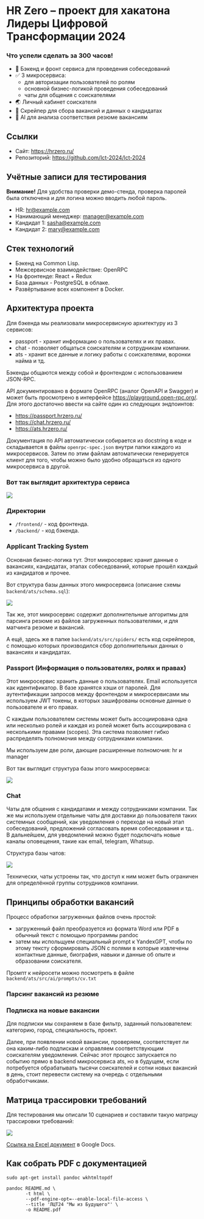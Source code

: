 # HR Zero – проект для хакатона Лидеры Цифровой Трансформации 2024

### Что успели сделать за 300 часов!

- 🎉 Бэкенд и фронт сервиса для проведения собеседований
- ✅ 3 микросервиса:
  - для авторизации пользователей по ролям
  - основной бизнес-логикой проведения собеседований
  - чаты для общения с соискателями
- 🌏 Личный кабинет соискателя
- 📕 Скрейпер для сбора вакансий и данных о кандидатах
- 🧨 AI для анализа соответствия резюме вакансиям


## Ссылки

* Сайт: https://hrzero.ru/
* Репозиторий: https://github.com/lct-2024/lct-2024

## Учётные записи для тестирования

**Внимание!** Для удобства проверки демо-стенда, проверка паролей была отключена и для логина можно вводить любой пароль.

- HR: hr@example.com
- Нанимающий менеджер: manager@example.com
- Кандидат 1: sasha@example.com
- Кандидат 2: mary@example.com


## Стек технологий

* Бэкенд на Common Lisp.
* Межсервисное взаимодействие: OpenRPC
* На фронтенде: React + Redux
* База данных - PostgreSQL в облаке.
* Развёртывание всех компонент в Docker.

## Архитектура проекта

Для бэкенда мы реализовали микросервисную архитектуру из 3 сервисов:

- passport - хранит информацию о пользователях и их правах.
- chat - позволяет общаться соискателям и сотрудникам компании.
- ats - хранит все данные и логику работы с соискателями, воронки найма и тд.

Бэкенды общаются между собой и фронтендом с использованием JSON-RPC.

API документировано в формате OpenRPC (аналог OpenAPI и Swagger) и может быть
просмотрено в интерфейсе https://playground.open-rpc.org/. Для этого достаточно ввести
на сайте один из следующих эндпоинтов:

- https://passport.hrzero.ru/
- https://chat.hrzero.ru/
- https://ats.hrzero.ru/

Документация по API автоматически собирается из docstring в коде и складывается в файлы
`openrpc-spec.json` внутри папки каждого из микросервисов. Затем по этим файлам
автоматически генерируется клиент для того, чтобы можно было удобно обращаться из одного
микросервиса в другой.

### Вот так выглядит архитектура сервиса


![](images/lct24-arch.png)


### Директории

- `/frontend/` - код фронтенда.
- `/backend/` - код бэкенда.


### Applicant Tracking System

Основная бизнес-логика тут. Этот микросервис хранит данные о вакансиях, кандидатах,
этапах собеседований, которые прошёл каждый из кандидатов и прочее.

Вот структура базы данных этого микросервиса (описание схемы `backend/ats/schema.sql`):

![](images/ats.png)

Так же, этот микросервис содержит дополнительные алгоритмы для парсинга резюме из файлов загруженных пользователями, и для матчинга резюме и вакансий.

А ещё, здесь же в папке `backend/ats/src/spiders/` есть код скрейперов, с помощью которых производился сбор дополнительных данных о вакансиях и кандидатах.

### Passport (Информация о пользователях, ролях и правах)

Этот микросервис хранить данные о пользователях. Email используется как идентификатор.
В базе хранятся хэши от паролей. Для аутентификации запросов между фронтендом и микросервисами мы используем JWT токены,
в которых зашифрованы основные данные о пользователе и его правах.

С каждым пользователем системы может быть ассоциирована одна или несколько ролей и каждая из ролей может быть ассоциирована с несколькими правами (scopes). Эта система позволяет гибко распределять полномочия между сотрудниками компании.

Мы используем две роли, дающие расширенные полномочия: hr и manager

Вот так выглядит структура базы этого микросервиса:

![](images/passport.png)

### Chat

Чаты для общения с кандидатами и между сотрудниками компании. Так же мы используем отдельные чаты для доставки до пользователя таких системных сообщений, как уведомления о переходе на новый этап собеседований, предложений согласовать время собеседования и тд.. В дальнейшем, для уведомлений можно будет подключать новые каналы оповещения, такие как email, telegram, Whatsup.

Структура базы чатов:

![](images/chat.png)

Технически, чаты устроены так, что доступ к ним может быть ограничен для определённой группы сотрудников компании.

## Принципы обработки вакансий

Процесс обработки загруженных файлов очень простой:

- загруженный файл преобразуется из формата Word или PDF в обычный текст с помощью программы pandoc
- затем мы испольщуем специальный prompt к YandexGPT, чтобы по этому тексту сформировать JSON с полями в которые извлечены контактные данные, биография, навыки и данные об опыте и образовании соискателя.

Промпт к нейросети можно посмотреть в файле `backend/ats/src/ai/prompts/cv.txt`

### Парсинг вакансий из резюме

### Подписка на новые вакансии

Для подписки мы сохраняем в базе фильтр, заданный пользователем: категорию, город, специальность, проект.

Далее, при появлении новой вакансии, проверяем, соответствует ли она каким-либо подпискам и оправляем соответствующим
соискателям уведомления. Сейчас этот процесс запускается по событию прямо в backend микросервиса ats, но в будущем,
если потребуется обрабатывать тысячи соискателей и сотни новых вакансий в день, стоит перевести систему на очередь
с отдельными обработчиками.

## Матрица трассировки требований

Для тестирования мы описали 10 сценариев и составили такую матрицу трассировки требований:

![](images/matrix.png)

[Ссылка на Excel документ](https://docs.google.com/spreadsheets/d/1xUVcL1cUuk8DvOQjpiERGPLdxric5y3epYXcq5PUuJM/edit?gid=1519841586#gid=1519841586) в Google Docs.


## Как собрать PDF с документацией

```
sudo apt-get install pandoc wkhtmltopdf

pandoc README.md \
       -t html \
       --pdf-engine-opt=--enable-local-file-access \
       --title 'ЛЦТ24 "Мы из Будущего"' \
       -o README.pdf
```


